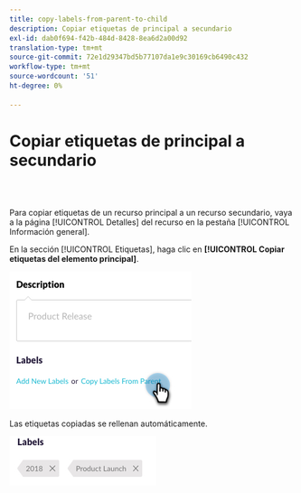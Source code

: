 ```yaml
---
title: copy-labels-from-parent-to-child
description: Copiar etiquetas de principal a secundario
exl-id: dab0f694-f42b-484d-8428-8ea6d2a00d92
translation-type: tm+mt
source-git-commit: 72e1d29347bd5b77107da1e9c30169cb6490c432
workflow-type: tm+mt
source-wordcount: '51'
ht-degree: 0%

---
```


# Copiar etiquetas de principal a secundario

<br> 

Para copiar etiquetas de un recurso principal a un recurso secundario, vaya a la página [!UICONTROL Detalles] del recurso en la pestaña [!UICONTROL Información general].

En la sección [!UICONTROL Etiquetas], haga clic en **[!UICONTROL Copiar etiquetas del elemento principal]**.

![Imagen uno](/help/sky/assets/labels/copy-labels-from-parent-to-child/copy-labels-from-parent-to-child-1.jpg)

Las etiquetas copiadas se rellenan automáticamente.

![Imagen dos](/help/sky/assets/labels/copy-labels-from-parent-to-child/copy-labels-from-parent-to-child-2.jpg)
